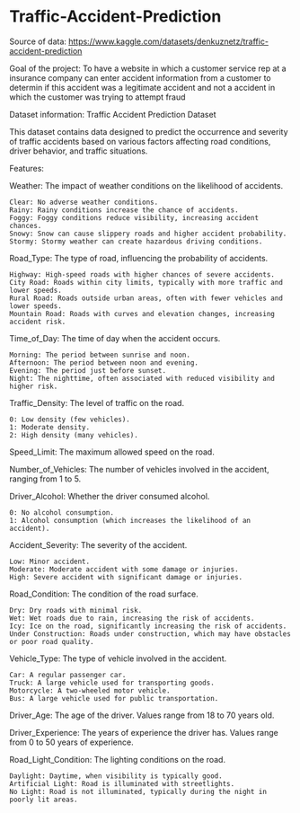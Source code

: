 # Traffic-Accident-Prediction

Source of data: https://www.kaggle.com/datasets/denkuznetz/traffic-accident-prediction

Goal of the project: To have a website in which a customer service rep at a insurance company can enter accident information from a customer to determin if this accident was a legitimate accident and not a accident in which the customer was trying to attempt fraud

Dataset information:
Traffic Accident Prediction Dataset

This dataset contains data designed to predict the occurrence and severity of traffic accidents based on various factors affecting road conditions, driver behavior, and traffic situations.

Features:

Weather: The impact of weather conditions on the likelihood of accidents.

    Clear: No adverse weather conditions.
    Rainy: Rainy conditions increase the chance of accidents.
    Foggy: Foggy conditions reduce visibility, increasing accident chances.
    Snowy: Snow can cause slippery roads and higher accident probability.
    Stormy: Stormy weather can create hazardous driving conditions.

Road_Type: The type of road, influencing the probability of accidents.

    Highway: High-speed roads with higher chances of severe accidents.
    City Road: Roads within city limits, typically with more traffic and lower speeds.
    Rural Road: Roads outside urban areas, often with fewer vehicles and lower speeds.
    Mountain Road: Roads with curves and elevation changes, increasing accident risk.

Time_of_Day: The time of day when the accident occurs.

    Morning: The period between sunrise and noon.
    Afternoon: The period between noon and evening.
    Evening: The period just before sunset.
    Night: The nighttime, often associated with reduced visibility and higher risk.

Traffic_Density: The level of traffic on the road.

    0: Low density (few vehicles).
    1: Moderate density.
    2: High density (many vehicles).

Speed_Limit: The maximum allowed speed on the road.

Number_of_Vehicles: The number of vehicles involved in the accident, ranging from 1 to 5.

Driver_Alcohol: Whether the driver consumed alcohol.

    0: No alcohol consumption.
    1: Alcohol consumption (which increases the likelihood of an accident).

Accident_Severity: The severity of the accident.

    Low: Minor accident.
    Moderate: Moderate accident with some damage or injuries.
    High: Severe accident with significant damage or injuries.

Road_Condition: The condition of the road surface.

    Dry: Dry roads with minimal risk.
    Wet: Wet roads due to rain, increasing the risk of accidents.
    Icy: Ice on the road, significantly increasing the risk of accidents.
    Under Construction: Roads under construction, which may have obstacles or poor road quality.

Vehicle_Type: The type of vehicle involved in the accident.

    Car: A regular passenger car.
    Truck: A large vehicle used for transporting goods.
    Motorcycle: A two-wheeled motor vehicle.
    Bus: A large vehicle used for public transportation.

Driver_Age: The age of the driver. Values range from 18 to 70 years old.

Driver_Experience: The years of experience the driver has. Values range from 0 to 50 years of experience.

Road_Light_Condition: The lighting conditions on the road.

    Daylight: Daytime, when visibility is typically good.
    Artificial Light: Road is illuminated with streetlights.
    No Light: Road is not illuminated, typically during the night in poorly lit areas.
